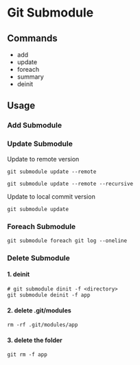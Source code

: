 # Git Submodule

## Commands

- add
- update
- foreach
- summary
- deinit

## Usage

### Add Submodule

### Update Submodule

Update to remote version

```shell
git submodule update --remote
```

```shell
git submodule update --remote --recursive
```

Update to local commit version

```shell
git submodule update
```

### Foreach Submodule

```shell
git submodule foreach git log --oneline
```

### Delete Submodule

#### 1. deinit

```shell
# git submodule dinit -f <directory>
git submodule deinit -f app
```

#### 2. delete .git/modules

```shell
rm -rf .git/modules/app
```

#### 3. delete the folder

```shell
git rm -f app
```
